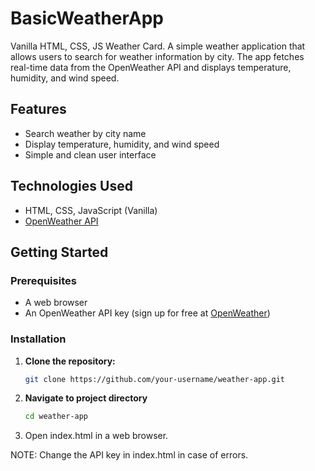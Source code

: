 # BasicWeatherApp
Vanilla HTML, CSS, JS Weather Card.
A simple weather application that allows users to search for weather information by city. The app fetches real-time data from the OpenWeather API and displays temperature, humidity, and wind speed.

## Features
- Search weather by city name
- Display temperature, humidity, and wind speed
- Simple and clean user interface

## Technologies Used
- HTML, CSS, JavaScript (Vanilla)
- [OpenWeather API](https://openweathermap.org/api)

## Getting Started

### Prerequisites
- A web browser
- An OpenWeather API key (sign up for free at [OpenWeather](https://openweathermap.org/api))

### Installation
1. **Clone the repository:**
   ```bash
   git clone https://github.com/your-username/weather-app.git
2. **Navigate to project directory**
   ```bash
   cd weather-app
3. Open index.html in a web browser.
   
NOTE: Change the API key in index.html in case of errors.
